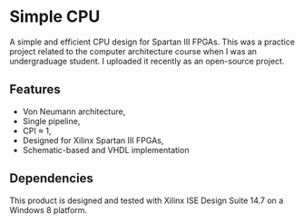 # Simple CPU

A simple and efficient CPU design for Spartan III FPGAs. This was a practice project related to the computer architecture course when I was an undergraduage student. I uploaded it recently as an open-source project.


## Features

- Von Neumann architecture, 
- Single pipeline, 
- CPI ≈ 1, 
- Designed for Xilinx Spartan III FPGAs, 
- Schematic-based and VHDL implementation


## Dependencies

This product is designed and tested with Xilinx ISE Design Suite 14.7 on a Windows 8 platform.
